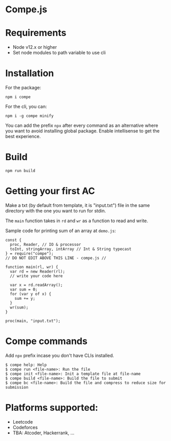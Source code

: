 # Compe.js

# Requirements
- Node v12.x or higher
- Set node modules to path variable to use cli
# Installation
For the package:
```
npm i compe
```
For the cli, you can:
```
npm i -g compe minify
```
You can add the prefix `npx` after every command as an alternative where you want to avoid installing global package.
Enable intellisense to get the best experience.
# Build
```
npm run build
```
# Getting your first AC
Make a txt (by default from template, it is "input.txt") file in the same directory with the one you want to run for stdin.

The `main` function takes in `rd` and `wr` as a function to read and write.

Sample code for printing sum of an array at `demo.js`:
```
const {
  proc, Reader, // IO & processor
  toInt, stringArray, intArray // Int & String typecast
} = require("compe");
// DO NOT EDIT ABOVE THIS LINE - compe.js //

function main(rl, wr) {
  var rd = new Reader(rl);
  // write your code here

  var x = rd.readArray();
  var sum = 0;
  for (var y of x) {
    sum += y;
  }
  wr(sum);
}

proc(main, "input.txt");
```

# Compe commands
Add `npx` prefix incase you don't have CLIs installed.
```
$ compe help: Help
$ compe run <file-name>: Run the file
$ compe init <file-name>: Init a template file at file-name
$ compe build <file-name>: Build the file to submit
$ compe bc <file-name>: Build the file and compress to reduce size for submission
```
# Platforms supported:
- Leetcode
- Codeforces
- TBA: Atcoder, Hackerrank, ...